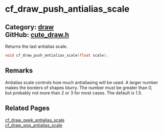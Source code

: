 [//]: # (This file is automatically generated by Cute Framework's docs parser.)
[//]: # (Do not edit this file by hand!)
[//]: # (See: https://github.com/RandyGaul/cute_framework/blob/master/samples/docs_parser.cpp)
[](../header.md ':include')

# cf_draw_push_antialias_scale

Category: [draw](/api_reference?id=draw)  
GitHub: [cute_draw.h](https://github.com/RandyGaul/cute_framework/blob/master/include/cute_draw.h)  
---

Returns the last antialias scale.

```cpp
void cf_draw_push_antialias_scale(float scale);
```

## Remarks

Antialias scale controls how much antialiasing will be used. A larger number makes the borders of shapes blurry.
The number must be greater than 0, but probably not more than 2 or 3 for most cases. The default is 1.5.

## Related Pages

[cf_draw_peek_antialias_scale](/draw/cf_draw_peek_antialias_scale.md)  
[cf_draw_pop_antialias_scale](/draw/cf_draw_pop_antialias_scale.md)  
